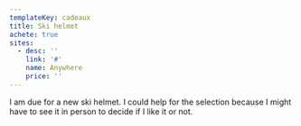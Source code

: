 ```yaml
---
templateKey: cadeaux
title: Ski helmet
achete: true
sites:
  - desc: ''
    link: '#'
    name: Anywhere
    price: ''
---
```

I am due for a new ski helmet. I could help for the selection because I might have to see it in person to decide if I like it or not.
